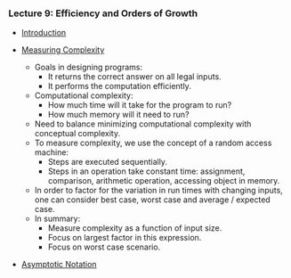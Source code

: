 ### Lecture 9: Efficiency and Orders of Growth

* [Introduction](https://www.youtube.com/watch?v=j9as5xwUwA8)

* [Measuring Complexity](https://www.youtube.com/watch?v=Rjk7yfFQCPI)
  * Goals in designing programs:
    * It returns the correct answer on all legal inputs.
    * It performs the computation efficiently.
  * Computational complexity:
    * How much time will it take for the program to run?
    * How much memory will it need to run?
  * Need to balance minimizing computational complexity with conceptual complexity.
  * To measure complexity, we use the concept of a random access machine:
    * Steps are executed sequentially.
    * Steps in an operation take constant time: assignment, comparison, arithmetic operation, accessing object in memory.
  * In order to factor for the variation in run times with changing inputs, one can consider best case, worst case and average / expected case.
  * In summary:
    * Measure complexity as a function of input size.
    * Focus on largest factor in this expression.
    * Focus on worst case scenario.

* [Asymptotic Notation](https://www.youtube.com/watch?v=AU66NP1kQm0)

    
